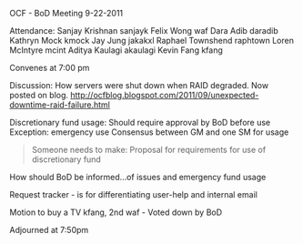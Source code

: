 ﻿OCF - BoD Meeting  9-22-2011


Attendance:
Sanjay        Krishnan        sanjayk
Felix Wong                waf
Dara Adib                daradib
Kathryn Mock                kmock
Jay Jung                jakakxl
Raphael Townshend        raphtown
Loren McIntyre        mcint
Aditya Kaulagi                akaulagi
Kevin Fang                kfang


Convenes at 7:00 pm


Discussion:
How servers were shut down when RAID degraded. Now posted on blog.
http://ocfblog.blogspot.com/2011/09/unexpected-downtime-raid-failure.html


Discretionary fund usage:
Should require approval by BoD before use
Exception: emergency use
Consensus between GM and one SM for usage
>Someone needs to make: Proposal for requirements for use of discretionary fund


How should BoD be informed...of issues and emergency fund usage


Request tracker - is for differentiating user-help and internal email


Motion to buy a TV kfang, 2nd waf - Voted down by BoD


Adjourned at 7:50pm